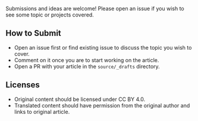 Submissions and ideas are welcome!  Please open an issue if you wish to see some topic or projects covered.

## How to Submit

- Open an issue first or find existing issue to discuss the topic you wish to cover.
- Comment on it once you are to start working on the article.
- Open a PR with your article in the `source/_drafts` directory.

## Licenses
- Original content should be licensed under CC BY 4.0.
- Translated content should have permission from the original author and links to original article.

